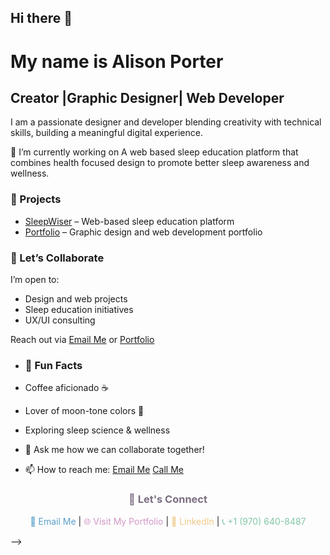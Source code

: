 ## Hi there 👋

<!--
**alip1436/alip1436** is a ✨ _special_ ✨ repository because its `README.md` (this file) appears on your GitHub profile.-->
<h1>My name is Alison Porter</h1>
<h2>Creator |Graphic Designer| Web Developer</h2>
<p>I am a passionate designer and developer blending creativity with technical skills, building a meaningful digital experience. </p>

🔭 I’m currently working on A web based sleep education platform that combines health focused design to promote better sleep awareness and wellness.
### 🚀 Projects
- [SleepWiser](https://adpdesign.art/sleepwiser) – Web-based sleep education platform
- [Portfolio](https://adpdesign.art) – Graphic design and web development portfolio

### 🤝 Let’s Collaborate
I’m open to:
- Design and web projects  
- Sleep education initiatives  
- UX/UI consulting

Reach out via [Email Me](mailto:adpdesign@msn.com) or [Portfolio](https://adpdesign.art)

- ### 🌱 Fun Facts
- Coffee aficionado ☕  
- Lover of moon-tone colors 🌙  
- Exploring sleep science & wellness

- 💬 Ask me how we can collaborate together!
- 📫 How to reach me: [Email Me](mailto:adpdesign@msn.com) [Call Me](tel:+19706408487)
<h3 align="center" style="color:#7D6E83;">💫 Let's Connect</h3>

<p align="center">
  <a href="mailto:adpdesign@msn.com" style="color:#5A9FC9; text-decoration:none;">📧 Email Me</a> |
  <a href="https://adpdesign.art" target="_blank" style="color:#D497C7; text-decoration:none;">🌐 Visit My Portfolio</a> |
  <a href="https://www.linkedin.com/in/alison-porter" target="_blank" style="color:#F0C987; text-decoration:none;">💼 LinkedIn</a> |
  <span style="color:#82C6A6;">📞 +1 (970) 640-8487</span>
</p>

-->
